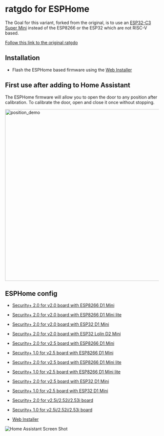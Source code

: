 
# ratgdo for ESPHome

The Goal for this variant, forked from the original, is to use an [ESP32-C3 Super Mini](https://www.espboards.dev/esp32/esp32-c3-super-mini/) instead of the ESP8266 or the ESP32 which are not RISC-V based.

[Follow this link to the original ratgdo](https://github.com/ratgdo/)

## Installation

- Flash the ESPHome based firmware using the [Web Installer](https://ratgdo.github.io/esphome-ratgdo/)

## First use after adding to Home Assistant

The ESPHome firmware will allow you to open the door to any position after calibration. To calibrate the door, open and close it once without stopping.

<img width="560" alt="position_demo" src="https://github.com/RATGDO/esphome-ratgdo/assets/663432/22a9873e-67bb-4b2f-bb32-70047cfe666d">

## ESPHome config

- [Security+ 2.0 for v2.0 board with ESP8266 D1 Mini](https://github.com/RATGDO/esphome-ratgdo/blob/main/static/v2board_esp8266_d1_mini.yaml)
- [Security+ 2.0 for v2.0 board with ESP8266 D1 Mini lite](https://github.com/RATGDO/esphome-ratgdo/blob/main/static/v2board_esp8266_d1_mini_lite.yaml)
- [Security+ 2.0 for v2.0 board with ESP32 D1 Mini](https://github.com/RATGDO/esphome-ratgdo/blob/main/static/v2board_esp32_d1_mini.yaml)
- [Security+ 2.0 for v2.0 board with ESP32 Lolin D2 Mini](https://github.com/RATGDO/esphome-ratgdo/blob/main/static/v2board_esp32_lolin_s2_mini.yaml)
- [Security+ 2.0 for v2.5 board with ESP8266 D1 Mini](https://github.com/RATGDO/esphome-ratgdo/blob/main/static/v25board_esp8266_d1_mini.yaml)
- [Security+ 1.0 for v2.5 board with ESP8266 D1 Mini](https://github.com/RATGDO/esphome-ratgdo/blob/main/static/v25board_esp8266_d1_mini_secplusv1.yaml)
- [Security+ 2.0 for v2.5 board with ESP8266 D1 Mini lite](https://github.com/RATGDO/esphome-ratgdo/blob/main/static/v25board_esp8266_d1_mini_lite.yaml)
- [Security+ 1.0 for v2.5 board with ESP8266 D1 Mini lite](https://github.com/RATGDO/esphome-ratgdo/blob/main/static/v25board_esp8266_d1_mini_lite_secplusv1.yaml)
- [Security+ 2.0 for v2.5 board with ESP32 D1 Mini](https://github.com/RATGDO/esphome-ratgdo/blob/main/static/v25board_esp32_d1_mini.yaml)
- [Security+ 1.0 for v2.5 board with ESP32 D1 Mini](https://github.com/RATGDO/esphome-ratgdo/blob/main/static/v25board_esp32_d1_mini_secplusv1.yaml)
- [Security+ 2.0 for v2.5i/2.52i/2.53i board](https://github.com/RATGDO/esphome-ratgdo/blob/main/static/v25iboard.yaml)
- [Security+ 1.0 for v2.5i/2.52i/2.53i board](https://github.com/RATGDO/esphome-ratgdo/blob/main/static/v25iboard_secplusv1.yaml)

- [Web Installer](https://ratgdo.github.io/esphome-ratgdo/)

![Home Assistant Screen Shot](static/hass.png)
